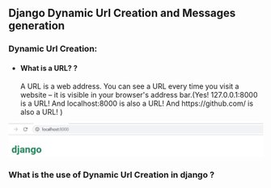 ## Django Dynamic Url Creation and  Messages generation
### Dynamic Url Creation:
  - #### What is a URL? ?
    <p>A URL is a web address. You can see a URL every time you visit a website – it is visible in your browser's address bar.(Yes! 127.0.0.1:8000 is a URL! And localhost:8000 is also a URL! And https://github.com/ is also a URL! )</p>
    
<img src="urlimage.png" alt="url image"/>

### What is the use of Dynamic Url Creation in django ?
